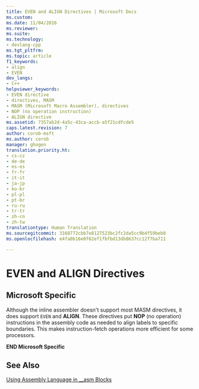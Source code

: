 ```yaml
---
title: EVEN and ALIGN Directives | Microsoft Docs
ms.custom: 
ms.date: 11/04/2016
ms.reviewer: 
ms.suite: 
ms.technology:
- devlang-cpp
ms.tgt_pltfrm: 
ms.topic: article
f1_keywords:
- align
- EVEN
dev_langs:
- C++
helpviewer_keywords:
- EVEN directive
- directives, MASM
- MASM (Microsoft Macro Assembler), directives
- NOP (no operation instruction)
- ALIGN directive
ms.assetid: 7357ab2d-4a5c-43ca-accb-a5f21cdfcde5
caps.latest.revision: 7
author: corob-msft
ms.author: corob
manager: ghogen
translation.priority.ht:
- cs-cz
- de-de
- es-es
- fr-fr
- it-it
- ja-jp
- ko-kr
- pl-pl
- pt-br
- ru-ru
- tr-tr
- zh-cn
- zh-tw
translationtype: Human Translation
ms.sourcegitcommit: 3168772cbb7e8127523bc2fc2da5cc9b4f59beb8
ms.openlocfilehash: e4fa0b16e0f62ef1fbfbd13db8637cc12f7ba711

---
```

# EVEN and ALIGN Directives
## Microsoft Specific  
 Although the inline assembler doesn't support most MASM directives, it does support `EVEN` and **ALIGN**. These directives put **NOP** (no operation) instructions in the assembly code as needed to align labels to specific boundaries. This makes instruction-fetch operations more efficient for some processors.  
  
 **END Microsoft Specific**  
  
## See Also  
 [Using Assembly Language in __asm Blocks](../../assembler/inline/using-assembly-language-in-asm-blocks.md)


<!--HONumber=Jan17_HO1-->


